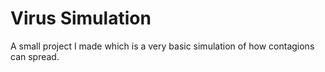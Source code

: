 # Virus Simulation
 A small project I made which is a very basic simulation of how contagions can spread.
